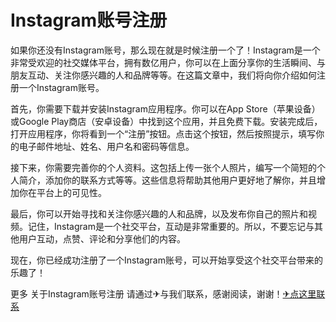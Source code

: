 # Instagram账号注册

如果你还没有Instagram账号，那么现在就是时候注册一个了！Instagram是一个非常受欢迎的社交媒体平台，拥有数亿用户，你可以在上面分享你的生活瞬间、与朋友互动、关注你感兴趣的人和品牌等等。在这篇文章中，我们将向你介绍如何注册一个Instagram账号。

首先，你需要下载并安装Instagram应用程序。你可以在App Store（苹果设备）或Google Play商店（安卓设备）中找到这个应用，并且免费下载。安装完成后，打开应用程序，你将看到一个“注册”按钮。点击这个按钮，然后按照提示，填写你的电子邮件地址、姓名、用户名和密码等信息。

接下来，你需要完善你的个人资料。这包括上传一张个人照片，编写一个简短的个人简介，添加你的联系方式等等。这些信息将帮助其他用户更好地了解你，并且增加你在平台上的可见性。

最后，你可以开始寻找和关注你感兴趣的人和品牌，以及发布你自己的照片和视频。记住，Instagram是一个社交平台，互动是非常重要的。所以，不要忘记与其他用户互动，点赞、评论和分享他们的内容。

现在，你已经成功注册了一个Instagram账号，可以开始享受这个社交平台带来的乐趣了！

更多 关于Instagram账号注册 请通过✈与我们联系，感谢阅读，谢谢！[✈点这里联系](https://abc.k02.cc)